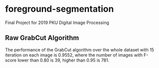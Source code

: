 # foreground-segmentation
Final Project for 2019 PKU Digital Image Processing

## Raw GrabCut Algorithm
The performance of the GrabCut algorithm over the whole dataset with 15 iteration on each image is 0.9552, where the number of images with F-score lower than 0.80 is 39, higher than 0.95 is 781.
